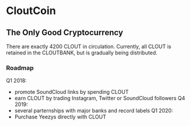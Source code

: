 # CloutCoin
## The Only Good Cryptocurrency

There are exactly 4200 CLOUT in circulation.
Currently, all CLOUT is retained in the CLOUTBANK, but is gradually being distributed.

### Roadmap
Q1 2018:
* promote SoundCloud links by spending CLOUT
* earn CLOUT by trading Instagram, Twitter or SoundCloud followers
Q4 2019:
* several parternships with major banks and record labels
Q1 2020:
* Purchase Yeezys directly with CLOUT